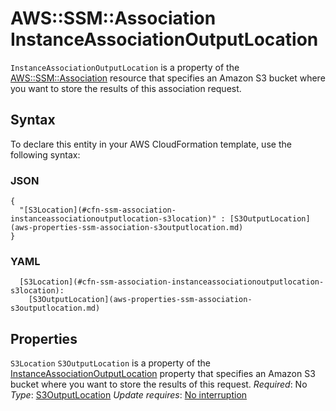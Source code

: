 # AWS::SSM::Association InstanceAssociationOutputLocation<a name="aws-properties-ssm-association-instanceassociationoutputlocation"></a>

 `InstanceAssociationOutputLocation` is a property of the [AWS::SSM::Association](https://docs.aws.amazon.com/AWSCloudFormation/latest/UserGuide/aws-resource-ssm-association.html) resource that specifies an Amazon S3 bucket where you want to store the results of this association request\.

## Syntax<a name="aws-properties-ssm-association-instanceassociationoutputlocation-syntax"></a>

To declare this entity in your AWS CloudFormation template, use the following syntax:

### JSON<a name="aws-properties-ssm-association-instanceassociationoutputlocation-syntax.json"></a>

```
{
  "[S3Location](#cfn-ssm-association-instanceassociationoutputlocation-s3location)" : [S3OutputLocation](aws-properties-ssm-association-s3outputlocation.md)
}
```

### YAML<a name="aws-properties-ssm-association-instanceassociationoutputlocation-syntax.yaml"></a>

```
  [S3Location](#cfn-ssm-association-instanceassociationoutputlocation-s3location):
    [S3OutputLocation](aws-properties-ssm-association-s3outputlocation.md)
```

## Properties<a name="aws-properties-ssm-association-instanceassociationoutputlocation-properties"></a>

`S3Location`  <a name="cfn-ssm-association-instanceassociationoutputlocation-s3location"></a>
 `S3OutputLocation` is a property of the [InstanceAssociationOutputLocation](https://docs.aws.amazon.com/AWSCloudFormation/latest/UserGuide/aws-properties-ssm-association-instanceassociationoutputlocation.html) property that specifies an Amazon S3 bucket where you want to store the results of this request\.
*Required*: No
*Type*: [S3OutputLocation](aws-properties-ssm-association-s3outputlocation.md)
*Update requires*: [No interruption](https://docs.aws.amazon.com/AWSCloudFormation/latest/UserGuide/using-cfn-updating-stacks-update-behaviors.html#update-no-interrupt)
